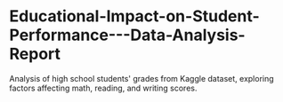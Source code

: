 # Educational-Impact-on-Student-Performance---Data-Analysis-Report
Analysis of high school students' grades from Kaggle dataset, exploring factors affecting math, reading, and writing scores.
